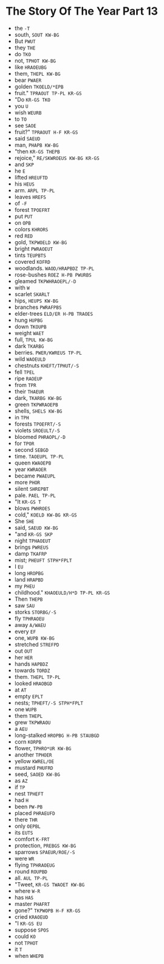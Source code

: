 # The Story Of The Year Part 13

* the `-T`
* south, `SOUT KW-BG`
* But `PWUT`
* they `THE`
* do `TKO`
* not, `TPHOT KW-BG`
* like `HRAOEUBG`
* them, `THEPL KW-BG`
* bear `PWAER`
* golden `TKOELD/*EPB`
* fruit." `TPRAOUT TP-PL KR-GS`
* "Do `KR-GS TKO`
* you `U`
* wish `WEURB`
* to `TO`
* see `SAOE`
* fruit?" `TPRAOUT H-F KR-GS`
* said `SAEUD`
* man, `PHAPB KW-BG`
* "then `KR-GS THEPB`
* rejoice," `RE/SKWROEUS KW-BG KR-GS`
* and `SKP`
* he `E`
* lifted `HREUFTD`
* his `HEUS`
* arm. `ARPL TP-PL`
* leaves `HREFS`
* of `-F`
* forest `TPOEFRT`
* put `PUT`
* on `OPB`
* colors `KHRORS`
* red `RED`
* gold, `TKPWOELD KW-BG`
* bright `PWRAOEUT`
* tints `TEUPBTS`
* covered `KOFRD`
* woodlands. `WAOD/HRAPBDZ TP-PL`
* rose-bushes `ROEZ H-PB PWURBS`
* gleamed `TKPWHRAOEPL/-D`
* with `W`
* scarlet `SKARLT`
* hips, `HEUPS KW-BG`
* branches `PWRAFPBS`
* elder-trees `ELD/ER H-PB TRAOES`
* hung `HUPBG`
* down `TKOUPB`
* weight `WAET`
* full, `TPUL KW-BG`
* dark `TKARBG`
* berries. `PWER/KWREUS TP-PL`
* wild `WAOEULD`
* chestnuts `KHEFT/TPHUT/-S`
* fell `TPEL`
* ripe `RAOEUP`
* from `TPR`
* their `THAEUR`
* dark, `TKARBG KW-BG`
* green `TKPWRAOEPB`
* shells, `SHELS KW-BG`
* in `TPH`
* forests `TPOEFRT/-S`
* violets `SROEULT/-S`
* bloomed `PHRAOPL/-D`
* for `TPOR`
* second `SEBGD`
* time. `TAOEUPL TP-PL`
* queen `KWAOEPB`
* year `KWRAOER`
* became `PWAEUPL`
* more `PHOR`
* silent `SHREPBT`
* pale. `PAEL TP-PL`
* "It `KR-GS T`
* blows `PWHROES`
* cold," `KOELD KW-BG KR-GS`
* She `SHE`
* said, `SAEUD KW-BG`
* "and `KR-GS SKP`
* night `TPHAOEUT`
* brings `PWREUS`
* damp `TKAFRP`
* mist; `PHEUFT STPH*FPLT`
* I `EU`
* long `HROPBG`
* land `HRAPBD`
* my `PHEU`
* childhood." `KHAOEULD/H*D TP-PL KR-GS`
* Then `THEPB`
* saw `SAU`
* storks `STORBG/-S`
* fly `TPHRAOEU`
* away `A/WAEU`
* every `EF`
* one, `WUPB KW-BG`
* stretched `STREFPD`
* out `OUT`
* her `HER`
* hands `HAPBDZ`
* towards `TORDZ`
* them. `THEPL TP-PL`
* looked `HRAOBGD`
* at `AT`
* empty `EPLT`
* nests; `TPHEFT/-S STPH*FPLT`
* one `WUPB`
* them `THEPL`
* grew `TKPWRAOU`
* a `AEU`
* long-stalked `HROPBG H-PB STAUBGD`
* corn `KORPB`
* flower, `TPHRO*UR KW-BG`
* another `TPHOER`
* yellow `KWREL/OE`
* mustard `PHUFRD`
* seed, `SAOED KW-BG`
* as `AZ`
* if `TP`
* nest `TPHEFT`
* had `H`
* been `PW-PB`
* placed `PHRAEUFD`
* there `THR`
* only `OEPBL`
* its `EUTS`
* comfort `K-FRT`
* protection, `PREBGS KW-BG`
* sparrows `SPAEUR/ROE/-S`
* were `WR`
* flying `TPHRAOEUG`
* round `ROUPBD`
* all. `AUL TP-PL`
* "Tweet, `KR-GS TWAOET KW-BG`
* where `W-R`
* has `HAS`
* master `PHAFRT`
* gone?" `TKPWOPB H-F KR-GS`
* cried `KRAOEUD`
* "I `KR-GS EU`
* suppose `SPOS`
* could `KO`
* not `TPHOT`
* it `T`
* when `WHEPB`
